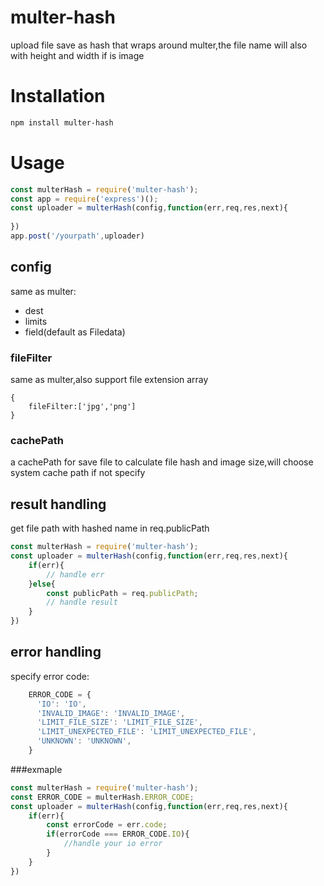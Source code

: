 # multer-hash

upload file save as hash that wraps around multer,the file name will also with height and width if is image

# Installation
```bash
npm install multer-hash
```

# Usage

```js
const multerHash = require('multer-hash');
const app = require('express')();
const uploader = multerHash(config,function(err,req,res,next){
	
})
app.post('/yourpath',uploader)


```

## config
same as multer:

 - dest
 - limits
 - field(default as Filedata)

### fileFilter
same as multer,also support file extension array
```
{
	fileFilter:['jpg','png']
}
```

### cachePath
a cachePath for save file to calculate file hash and image size,will choose system cache path if not specify

## result handling
get file path with hashed name in req.publicPath
```js
const multerHash = require('multer-hash');
const uploader = multerHash(config,function(err,req,res,next){
	if(err){
		// handle err
	}else{
		const publicPath = req.publicPath;
		// handle result
	}
})
```

## error handling
specify error code:
```js
	ERROR_CODE = {
	  'IO': 'IO',
	  'INVALID_IMAGE': 'INVALID_IMAGE',
	  'LIMIT_FILE_SIZE': 'LIMIT_FILE_SIZE',
	  'LIMIT_UNEXPECTED_FILE': 'LIMIT_UNEXPECTED_FILE',
	  'UNKNOWN': 'UNKNOWN',
	}
```
###exmaple

```js
const multerHash = require('multer-hash');
const ERROR_CODE = multerHash.ERROR_CODE;
const uploader = multerHash(config,function(err,req,res,next){
	if(err){
		const errorCode = err.code;
		if(errorCode === ERROR_CODE.IO){
			//handle your io error
		}
	}
})
```